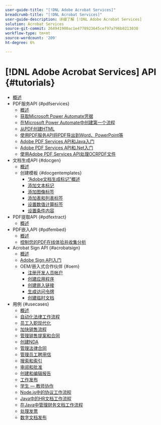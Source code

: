 ```yaml
---
user-guide-title: "[!DNL Adobe Acrobat Services]"
breadcrumb-title: "[!DNL Acrobat Services]"
user-guide-description: 详细了解 [!DNL Adobe Acrobat Services]
solution: Acrobat Services
source-git-commit: 264941900ac1e4778923645cef97a796b0213030
workflow-type: tm+mt
source-wordcount: '209'
ht-degree: 6%

---
```



# [!DNL Adobe Acrobat Services] API {#tutorials}

+ [概述](overview.md)
+ PDF服务API {#pdfservices}
   + [概述](pdfservices/overview-pdfservices.md)
   + [获取Microsoft Power Automate凭据](pdfservices/getting-credentials-power-automate.md)
   + [在Microsoft Power Automate中创建第一个流程](pdfservices/create-workflow-power-automate.md)
   + [从PDF创建HTML](pdfservices/createpdffromhtml.md)
   + [使用PDF服务API将PDF导出到Word、PowerPoint等](pdfservices/exportpdf.md)
   + [Adobe PDF Services API和Java入门](pdfservices/gettingstartedjava.md)
   + [Adobe PDF Services API和.Net入门](pdfservices/gettingstartednet.md)
   + [使用Adobe PDF Services API处理OCRPDF文件](pdfservices/ocr.md)
+ 文档生成API {#docgen}
   + [概述](docgen/overview-docgen.md)
   + 创建模板 {#docgentemplates}
      + [“Adobe文档生成标记”概述](docgen/taggeroverview.md)
      + [添加文本标记](docgen/taggeraddtexttags.md)
      + [添加图像标签](docgen/taggeraddimagetags.md)
      + [添加表和列表标签](docgen/taggertables.md)
      + [设置数值计算标签](docgen/taggercalculations.md)
      + [设置条件内容](docgen/taggerconditional.md)
+ PDF提取API {#pdfextract}
   + [概述](pdfextract/overview-extract.md)
+ PDF嵌入API {#pdfembed}
   + [概述](pdfembed/overview-embed.md)
   + [控制您的PDF在线体验并收集分析](pdfembed/controlpdfexperience.md)
+ Acrobat Sign API {#acrobatsign}
   + [概述](acrobatsign/overview-sign.md)
   + [Adobe Sign API入门](acrobatsign/signapi.md)
   + OEM/嵌入式合作伙伴 {#oem}
      + [注册开发人员帐户](acrobatsign/sign-up-developer-account.md)
      + [创建应用程序](acrobatsign/creating-your-application.md)
      + [创建嵌入链接](acrobatsign/creating-an-embed-link.md)
      + [生成访问令牌](acrobatsign/generating-an-access-token.md)
      + [创建临时文档](acrobatsign/creating-a-transient-document.md)
+ 用例 {#usecases}
   + [概述](usecases/overview-usecases.md)
   + [自动化法律工作流程](usecases/automatelegalworkflows.md)
   + [员工入职现代化](usecases/employeeonboarding.md)
   + [加快销售流程](usecases/acceleratesales.md)
   + [管理销售提案和合同](usecases/sales.md)
   + [创建NDA](usecases/nda.md)
   + [管理法律合同](usecases/legal.md)
   + [管理员工聘用信](usecases/offer.md)
   + [搜索和索引](usecases/searching.md)
   + [审阅和批准](usecases/reviews.md)
   + [创建和编辑报告](usecases/reportcreation.md)
   + [工作发布](usecases/jobposting.md)
   + [学生 — 教师协作](usecases/educationcollab.md)
   + [Node.js中的协议工作流程](usecases/AgreementWorkflowsNodejs.md)
   + [Java中的HR文档工作流程](usecases/HRAgreementWorkflowsJava.md)
   + [在Java中管理财务文档工作流程](usecases/FinanceWorkflowsJava.md)
   + [处理发票](usecases/invoices.md)
   + [数字文档发布](usecases/ddppdfembedapi.md)

